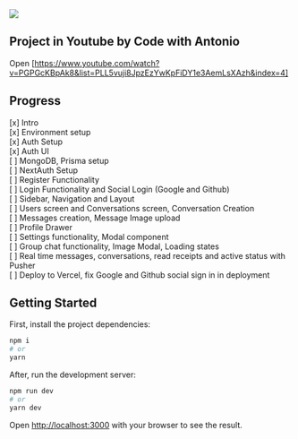 <img src="https://i.ibb.co/YLqRVX7/Captura-de-Tela-2023-07-26-a-s-19-27-27.png">

## Project in Youtube by Code with Antonio

Open [https://www.youtube.com/watch?v=PGPGcKBpAk8&list=PLL5vuji8JpzEzYwKpFiDY1e3AemLsXAzh&index=4]

## Progress

[x] Intro <br>
[x] Environment setup <br>
[x] Auth Setup <br>
[x] Auth UI <br>
[ ] MongoDB, Prisma setup <br>
[ ] NextAuth Setup <br>
[ ] Register Functionality <br>
[ ] Login Functionality and Social Login (Google and Github) <br>
[ ] Sidebar, Navigation and Layout <br>
[ ] Users screen and Conversations screen, Conversation Creation <br>
[ ] Messages creation, Message Image upload <br>
[ ] Profile Drawer <br>
[ ] Settings functionality, Modal component <br>
[ ] Group chat functionality, Image Modal, Loading states <br>
[ ] Real time messages, conversations, read receipts and active status with Pusher <br>
[ ] Deploy to Vercel, fix Google and Github social sign in in deployment <br>

## Getting Started

First, install the project dependencies:

```bash
npm i
# or
yarn
```

After, run the development server:

```bash
npm run dev
# or
yarn dev
```

Open [http://localhost:3000](http://localhost:3000) with your browser to see the result.
